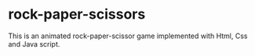 # rock-paper-scissors
This is an animated rock-paper-scissor game implemented with Html, Css and Java script.
